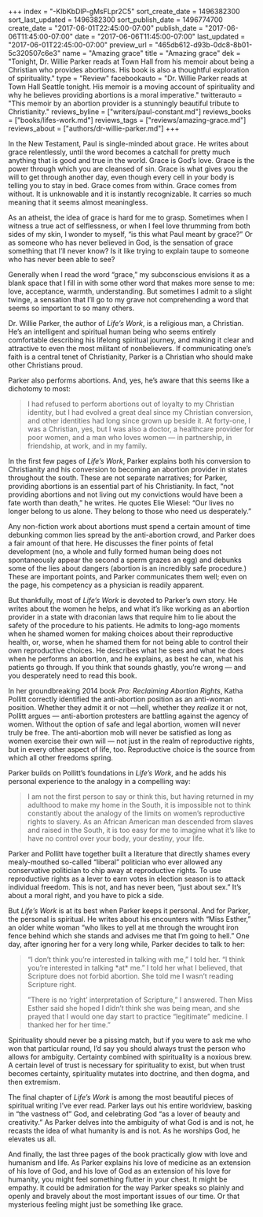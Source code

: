 +++
index = "-KlbKbDlP-gMsFLpr2C5"
sort_create_date = 1496382300
sort_last_updated = 1496382300
sort_publish_date = 1496774700
create_date = "2017-06-01T22:45:00-07:00"
publish_date = "2017-06-06T11:45:00-07:00"
date = "2017-06-06T11:45:00-07:00"
last_updated = "2017-06-01T22:45:00-07:00"
preview_url = "465db612-d93b-0dc8-8b01-5c320507c6e3"
name = "Amazing grace"
title = "Amazing grace"
dek = "Tonight, Dr. Willie Parker reads at Town Hall from his memoir about being a Christian who provides abortions. His book is also a thoughtful exploration of spirituality."
type = "Review"
facebookauto = "Dr. Willie Parker reads at Town Hall Seattle tonight. His memoir is a moving account of spirituality and why he believes providing abortions is a moral imperative."
twitterauto = "This memoir by an abortion provider is a stunningly beautiful tribute to Christianity."
reviews_byline = ["writers/paul-constant.md"]
reviews_books = ["books/lifes-work.md"]
reviews_tags = ["reviews/amazing-grace.md"]
reviews_about = ["authors/dr-willie-parker.md"]
+++

In the New Testament, Paul is single-minded about grace. He writes about grace relentlessly, until the word becomes a catchall for pretty much anything that is good and true in the world. Grace is God’s love. Grace is the power through which you are cleansed of sin. Grace is what gives you the will to get through another day, even though every cell in your body is telling you to stay in bed. Grace comes from within. Grace comes from without. It is unknowable and it is instantly recognizable. It  carries so much meaning that it seems almost meaningless.

As an atheist, the idea of grace is hard for me to grasp. Sometimes when I witness a true act of selflessness, or when I feel love thrumming from both sides of my skin, I wonder to myself, “is this what Paul meant by grace?” Or as someone who has never believed in God, is the sensation of grace something that I’ll never know? Is it like trying to explain taupe to someone who has never been able to see? 

Generally when I read the word “grace,” my subconscious envisions it as a blank space that I fill in with some other word that makes more sense to me: love, acceptance, warmth, understanding. But sometimes I admit to a slight twinge, a sensation that I’ll go to my grave not comprehending a word that seems so important to so many others.

<div class="break"></div>

Dr. Willie Parker, the author of *Life’s Work*, is a religious man, a Christian. He’s an intelligent and spiritual human being who seems entirely comfortable describing his lifelong spiritual journey, and making it clear and attractive to even the most militant of nonbelievers. If communicating one’s faith is a central tenet of Christianity, Parker is a Christian who should make other Christians proud. 

Parker also performs abortions. And, yes, he’s aware that this seems like a dichotomy to most:

<blockquote>I had refused to perform abortions out of loyalty to my Christian identity, but I had evolved a great deal since my Christian conversion, and other identities had long since grown up beside it. At forty-one, I was a Christian, yes, but I was also a doctor, a healthcare provider for poor women, and a man who loves women — in partnership, in friendship, at work, and in my family.</blockquote>

In the first few pages of *Life’s Work*, Parker explains both his conversion to Christianity and his conversion to becoming an abortion provider in states throughout the south. These are not separate narratives; for Parker, providing abortions is an essential part of his Christianity. In fact, “not providing abortions and not living out my convictions would have been a fate worth than death,” he writes. He quotes Elie Wiesel: “Our lives no longer belong to us alone. They belong to those who need us desperately.”

Any non-fiction work about abortions must spend a certain amount of time debunking common lies spread by the anti-abortion crowd, and Parker does a fair amount of that here. He discusses the finer points of fetal development (no, a whole and fully formed human being does not spontaneously appear the second a sperm grazes an egg) and debunks some of the lies about dangers (abortion is an incredibly safe procedure.) These are important points, and Parker communicates them well; even on the page, his competency as a physician is readily apparent.

But thankfully, most of *Life’s Work* is devoted to Parker’s own story. He writes about the women he helps, and what it’s like working as an abortion provider in a state with draconian laws that require him to lie about the safety of the procedure to his patients. He admits to long-ago moments when he shamed women for making choices about their reproductive health, or, worse, when he shamed them for not being able to control their own reproductive choices. He describes what he sees and what he does when he performs an abortion, and he explains, as best he can, what his patients go through. If you think that sounds ghastly, you’re wrong — and you desperately need to read this book.

<div class="break"></div>


In her groundbreaking 2014 book *Pro: Reclaiming Abortion Rights*, Katha Pollitt correctly identified the anti-abortion position as an anti-woman position. Whether they admit it or not —hell, whether they *realize* it or not, Pollitt argues — anti-abortion protesters are battling against the agency of women. Without the option of safe and legal abortion, women will never truly be free. The anti-abortion mob will never be satisfied as long as women exercise their own will — not just in the realm of reproductive rights, but in every other aspect of life, too. Reproductive choice is the source from which all other freedoms spring.

Parker builds on Pollitt’s foundations in *Life’s Work*, and he adds his personal experience to the analogy in a compelling way:

<blockquote>I am not the first person to say or think this, but having returned in my adulthood to make my home in the South, it is impossible not to think constantly about the analogy of the limits on women’s reproductive rights to slavery. As an African American man descended from slaves and raised in the South, it is too easy for me to imagine what it’s like to have no control over your body, your destiny, your life.</blockquote>

Parker and Pollitt have together built a literature that directly shames every mealy-mouthed so-called “liberal” politician who ever allowed any conservative politician to chip away at reproductive rights. To use reproductive rights as a lever to earn votes in election season is to attack individual freedom. This is not, and has never been, “just about sex.” It’s about a moral right, and you have to pick a side.

<div class="break"></div>


But *Life’s Work* is at its best when Parker keeps it personal. And for Parker, the personal is spiritual. He writes about his encounters with “Miss Esther,” an older white woman “who likes to yell at me through the wrought iron fence behind which she stands and advises me that I’m going to hell.” One day, after ignoring her for a very long while, Parker decides to talk to her:

<blockquote><p>“I don’t think you’re interested in talking with me,” I told her. “I think you’re interested in talking *at* me.” I told her what I believed, that Scripture does not forbid abortion. She told me I wasn’t reading Scripture right.</p>

<p>”There is no ‘right’ interpretation of Scripture,” I answered. Then Miss Esther said she hoped I didn’t think she was being mean, and she prayed that I would one day start to practice “legitimate” medicine. I thanked her for her time.”</p></blockquote>

Spirituality should never be a pissing match, but if you were to ask me who won that particular round, I’d say you should always trust the person who allows for ambiguity. Certainty combined with spirituality is a noxious brew. A certain level of trust is necessary for spirituality to exist, but when trust becomes certainty, spirituality mutates into doctrine, and then dogma, and then extremism.

The final chapter of *Life’s Work* is among the most beautiful pieces of spiritual writing I’ve ever read. Parker lays out his entire worldview, basking in “the vastness of” God, and celebrating God “as a lover of beauty and creativity.” As Parker delves into the ambiguity of what God is and is not, he recasts the idea of what humanity is and is not. As he worships God, he elevates us all.

And finally, the last three pages of the book practically glow with love and humanism and life. As Parker explains his love of medicine as an extension of his love of God, and his love of God as an extension of his love for humanity, you might feel something flutter in your chest. It might be empathy. It could be admiration for the way Parker speaks so plainly and openly and bravely about the most important issues of our time. Or that mysterious feeling might just be something like grace.
